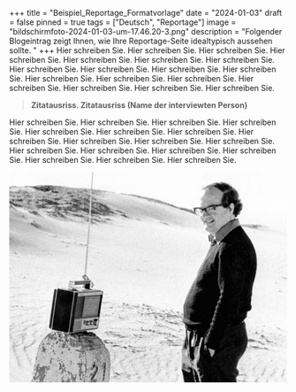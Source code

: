 +++
title = "Beispiel_Reportage_Formatvorlage"
date = "2024-01-03"
draft = false
pinned = true
tags = ["Deutsch", "Reportage"]
image = "bildschirmfoto-2024-01-03-um-17.46.20-3.png"
description = "Folgender Blogeintrag zeigt Ihnen, wie Ihre Reportage-Seite idealtypisch aussehen sollte. "
+++
Hier schreiben Sie. Hier schreiben Sie. Hier schreiben Sie. Hier schreiben Sie. Hier schreiben Sie. Hier schreiben Sie. Hier schreiben Sie. Hier schreiben Sie. Hier schreiben Sie. Hier schreiben Sie. Hier schreiben Sie. Hier schreiben Sie. Hier schreiben Sie. Hier schreiben Sie. Hier schreiben Sie. Hier schreiben Sie. Hier schreiben Sie. Hier schreiben Sie. 

> **Zitatausriss. Zitatausriss (Name der interviewten Person)**

Hier schreiben Sie. Hier schreiben Sie. Hier schreiben Sie. Hier schreiben Sie. Hier schreiben Sie. Hier schreiben Sie. Hier schreiben Sie. Hier schreiben Sie. Hier schreiben Sie. Hier schreiben Sie. Hier schreiben Sie. Hier schreiben Sie. Hier schreiben Sie. Hier schreiben Sie. Hier schreiben Sie. Hier schreiben Sie. Hier schreiben Sie. Hier schreiben Sie. 

![Journalismus-Legende Arnold Hottinger in der Tafilalet-Wüste bei Erfoud  in Marokko (verfügbar unter <www.nzz.ch> Stand 1.2.2016)](bildschirmfoto-2024-01-03-um-17.46.20-3.png "Journalismus-Legende Arnold Hottinger in der Tafilalet-Wüste bei Erfoud  in Marokko (verfügbar unter <www.nzz.ch> Stand 1.2.2016)")